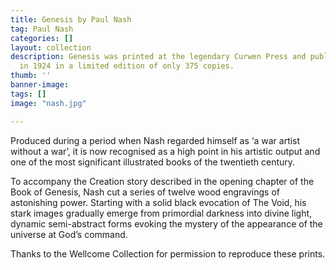 ```yaml
---
title: Genesis by Paul Nash
tag: Paul Nash
categories: []
layout: collection
description: Genesis was printed at the legendary Curwen Press and published by Nonesuch
  in 1924 in a limited edition of only 375 copies.
thumb: ''
banner-image: 
tags: []
image: "nash.jpg"

---
```

Produced during a period when Nash regarded himself as ‘a war artist without a war’, it is now recognised as a high point in his artistic output and one of the most significant illustrated books of the twentieth century.

To accompany the Creation story described in the opening chapter of the Book of Genesis, Nash cut a series of twelve wood engravings of astonishing power. Starting with a solid black evocation of The Void, his stark images gradually emerge from primordial darkness into divine light, dynamic semi-abstract forms evoking the mystery of the appearance of the universe at God’s command. 

Thanks to the Wellcome Collection for permission to reproduce these prints.